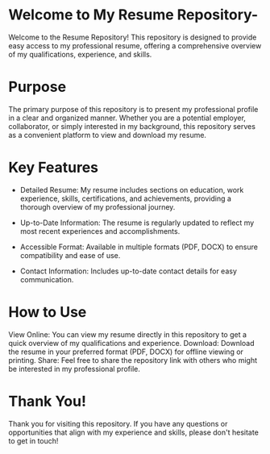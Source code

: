 # Welcome to My Resume Repository-
Welcome to the Resume Repository! This repository is designed to provide easy access to my professional resume, offering a comprehensive overview of my qualifications, experience, and skills.

# Purpose

The primary purpose of this repository is to present my professional profile in a clear and organized manner. Whether you are a potential employer, collaborator, or simply interested in my background, this repository serves as a convenient platform to view and download my resume.

# Key Features

- Detailed Resume: My resume includes sections on education, work experience, skills, certifications, and achievements, providing a thorough overview of my professional journey.

- Up-to-Date Information: The resume is regularly updated to reflect my most recent experiences and accomplishments.

- Accessible Format: Available in multiple formats (PDF, DOCX) to ensure compatibility and ease of use.

- Contact Information: Includes up-to-date contact details for easy communication.

# How to Use

View Online: You can view my resume directly in this repository to get a quick overview of my qualifications and experience.
Download: Download the resume in your preferred format (PDF, DOCX) for offline viewing or printing.
Share: Feel free to share the repository link with others who might be interested in my professional profile.

# Thank You!

Thank you for visiting this repository. If you have any questions or opportunities that align with my experience and skills, please don't hesitate to get in touch!



